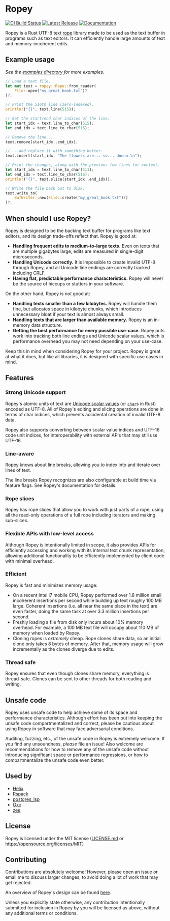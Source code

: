 # Ropey

[![CI Build Status][github-ci-img]][github-ci]
[![Latest Release][crates-io-badge]][crates-io-url]
[![Documentation][docs-rs-img]][docs-rs-url]

Ropey is a Rust UTF-8 text [rope](https://en.wikipedia.org/wiki/Rope_(data_structure)) library made to be used as the text buffer in programs such as text editors. It can efficiently handle large amounts of text and memory-incoherent edits.


## Example usage
_See the [examples directory](examples/) for more examples._

```rust
// Load a text file.
let mut text = ropey::Rope::from_reader(
    File::open("my_great_book.txt")?
)?;

// Print the 516th line (zero-indexed).
println!("{}", text.line(515));

// Get the start/end char indices of the line.
let start_idx = text.line_to_char(515);
let end_idx = text.line_to_char(516);

// Remove the line...
text.remove(start_idx..end_idx);

// ...and replace it with something better.
text.insert(start_idx, "The flowers are... so... dunno.\n");

// Print the changes, along with the previous few lines for context.
let start_idx = text.line_to_char(511);
let end_idx = text.line_to_char(516);
println!("{}", text.slice(start_idx..end_idx));

// Write the file back out to disk.
text.write_to(
    BufWriter::new(File::create("my_great_book.txt")?)
)?;
```

## When should I use Ropey?

Ropey is designed to be the backing text buffer for programs like text editors, and its design trade-offs reflect that. Ropey is good at:

- **Handling frequent edits to medium-to-large texts.** Even on texts that are
  multiple gigabytes large, edits are measured in single-digit microseconds.
- **Handling Unicode correctly.** It is impossible to create invalid UTF-8 through
  Ropey, and all Unicode line endings are correctly tracked including CRLF.
- **Having flat, predictable performance characteristics.** Ropey will never be
  the source of hiccups or stutters in your software.

On the other hand, Ropey is _not_ good at:

- **Handling texts smaller than a few kilobytes.** Ropey will handle them fine, but 
  allocates space in kilobyte chunks, which introduces unnecessary bloat if your text 
  is almost always small.
- **Handling texts that are larger than available memory.** Ropey is an in-memory
  data structure.
- **Getting the best performance for every possible use-case.** Ropey puts work
  into tracking both line endings and Unicode scalar values, which is
  performance overhead you may not need depending on your use-case.

Keep this in mind when considering Ropey for your project. Ropey is great
at what it does, but like all libraries, it is designed with specific
use cases in mind.


## Features

### Strong Unicode support
Ropey's atomic units of text are
[Unicode scalar values](https://www.unicode.org/glossary/#unicode_scalar_value)
(or [`char`](https://doc.rust-lang.org/std/primitive.char.html)s in Rust)
encoded as UTF-8. All of Ropey's editing and slicing operations are done
in terms of char indices, which prevents accidental creation of invalid
UTF-8 data.

Ropey also supports converting between scalar value indices and UTF-16 code unit
indices, for interoperability with external APIs that may still use UTF-16.

### Line-aware

Ropey knows about line breaks, allowing you to index into and iterate over
lines of text.

The line breaks Ropey recognizes are also configurable at build time via
feature flags. See Ropey's documentation for details.

### Rope slices

Ropey has rope slices that allow you to work with just parts of a rope, using
all the read-only operations of a full rope including iterators and making
sub-slices.

### Flexible APIs with low-level access

Although Ropey is intentionally limited in scope, it also provides APIs for
efficiently accessing and working with its internal text chunk
representation, allowing additional functionality to be efficiently
implemented by client code with minimal overhead.

### Efficient

Ropey is fast and minimizes memory usage:

- On a recent Intel i7 mobile CPU, Ropey performed over 1.8 million small
  incoherent insertions per second while building up text roughly 100 MB
  large. Coherent insertions (i.e. all near the same place in the text) are
  even faster, doing the same task at over 3.3 million insertions per
  second.
- Freshly loading a file from disk only incurs about 10% memory overhead. For
  example, a 100 MB text file will occupy about 110 MB of memory when loaded
  by Ropey.
- Cloning ropes is _extremely_ cheap. Rope clones share data, so an initial
  clone only takes 8 bytes of memory. After that, memory usage will grow
  incrementally as the clones diverge due to edits.

### Thread safe

Ropey ensures that even though clones share memory, everything is thread-safe.
Clones can be sent to other threads for both reading and writing.


## Unsafe code

Ropey uses unsafe code to help achieve some of its space and performance
characteristics. Although effort has been put into keeping the unsafe code
compartmentalized and correct, please be cautious about using Ropey
in software that may face adversarial conditions.

Auditing, fuzzing, etc., of the unsafe code in Ropey is extremely welcome.
If you find any unsoundness, _please_ file an issue! Also welcome are
recommendations for how to remove any of the unsafe code without introducing
significant space or performance regressions, or how to compartmentalize the
unsafe code even better.


## Used by

- [Helix](https://helix-editor.com/)
- [Rspack](https://www.rspack.dev/)
- [postgres_lsp](https://github.com/supabase/postgres_lsp)
- [Oxc](https://github.com/web-infra-dev/oxc)
- [zee](https://github.com/zee-editor/zee)


## License

Ropey is licensed under the MIT license ([LICENSE.md](/LICENSE.md) or https://opensource.org/licenses/MIT)


## Contributing

Contributions are absolutely welcome! However, please open an issue or email
me to discuss larger changes, to avoid doing a lot of work that may get
rejected.

An overview of Ropey's design can be found [here](/design/design.md).

Unless you explicitly state otherwise, any contribution intentionally
submitted for inclusion in Ropey by you will be licensed as above, without any additional terms or conditions.

[crates-io-badge]: https://img.shields.io/crates/v/ropey.svg
[crates-io-url]: https://crates.io/crates/ropey
[github-ci-img]: https://github.com/cessen/ropey/workflows/ci/badge.svg
[github-ci]: https://github.com/cessen/ropey/actions?query=workflow%3Aci
[docs-rs-img]: https://docs.rs/ropey/badge.svg
[docs-rs-url]: https://docs.rs/ropey
